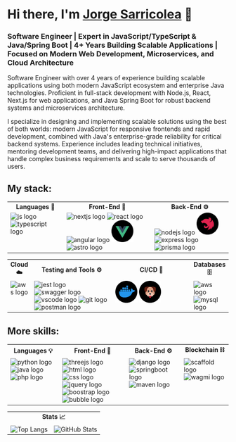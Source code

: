 # Hi there, I'm [Jorge Sarricolea](https://jorgesarricolea.com) 👋

### Software Engineer | Expert in JavaScript/TypeScript & Java/Spring Boot | 4+ Years Building Scalable Applications | Focused on Modern Web Development, Microservices, and Cloud Architecture

Software Engineer with over 4 years of experience building scalable applications using both modern JavaScript ecosystem and enterprise Java technologies. Proficient in full-stack development with Node.js, React, Next.js for web applications, and Java Spring Boot for robust backend systems and microservices architecture.

I specialize in designing and implementing scalable solutions using the best of
both worlds: modern JavaScript for responsive frontends and rapid development, combined with Java's enterprise-grade reliability for critical backend systems. Experience includes leading technical initiatives, mentoring development teams, and delivering high-impact applications that handle complex business requirements and scale to serve thousands of users.

## My stack:

<table>
  <tr>
    <td align="center"><strong>Languages 🌟</strong></td>
    <td align="center"><strong>Front-End 🎨</strong></td>
    <td align="center"><strong>Back-End ⚙️</strong></td>
  </tr>
  <tr>
    <td valign="top">
      <img src="assets/javascript-icon.png" alt="js logo" width="50">  
      <img src="assets/typescript-icon.png" alt="typescript logo" width="50">  
    </td>
    <td valign="top">
      <img src="assets/nextjs-icon.png" alt="nextjs logo" width="50">
      <img src="assets/reactjs-icon.png" alt="react logo" width="50">
      <img src="assets/angular-icon.png" alt="angular logo" width="50">
      <img src="assets/vuejs-icon.png" alt="vuejs logo" width="50">
      <img src="assets/astro-icon.png" alt="astro logo" width="50">
    </td>
    <td valign="top">
      <img src="assets/nodejs-icon.png" alt="nodejs logo" width="50">
      <img src="assets/nestjs-icon.png" alt="nestjs logo" width="50">
      <img src="assets/express-icon.png" alt="express logo" width="50">
      <img src="assets/prisma-icon.png" alt="prisma logo" width="50">
    </td>
  </tr>
</table>

<table>
  <tr>
    <td align="center"><strong>Cloud ☁️</strong></td>
    <td align="center"><strong>Testing and Tools ⚙️</strong></td>
    <td align="center"><strong>CI/CD 🔀</strong></td>
    <td align="center"><strong>Databases 🗄️</strong></td>
  </tr>
  <tr>
    <td valign="top">
      <img src="assets/aws-icon.png" alt="aws logo" width="50">
    </td>
    <td valign="top" style="width: 50%;">
      <img src="assets/jest-icon.png" alt="jest logo" width="50">
      <img src="assets/swagger-icon.png" alt="swagger logo" width="50">
      <img src="assets/vscode-icon.png" alt="vscode logo" width="50">
      <img src="assets/git-icon.png" alt="git logo" width="50">
      <img src="assets/postman-icon.png" alt="postman logo" width="50">
    </td>
    <td valign="top" style="width: 50%;">
      <img src="assets/docker-icon.png" alt="docker logo" width="50">
      <img src="assets/husky-icon.png" alt="husky logo" width="50">
    </td>
    <td valign="top" style="width: 50%;">
      <img src="assets/postgresql-icon.png" alt="aws logo" width="50">
      <img src="assets/mysql-icon.png" alt="mysql logo" width="50">
    </td>
  </tr>
</table>

## More skills:

<table>
  <tr>
    <td align="center"><strong>Languages 💡</strong></td>
    <td align="center"><strong>Front-End 🎨</strong></td>
    <td align="center"><strong>Back-End ⚙️</strong></td>
    <td align="center"><strong>Blockchain ⛓️</strong></td>
  </tr>
  <tr>
    <td valign="top">
      <img src="assets/python-icon.png" alt="python logo" width="50">  
      <img src="assets/java-icon.png" alt="java logo" width="50">  
      <img src="assets/php-icon.png" alt="php logo" width="50">
    </td>
    <td valign="top">
      <img src="assets/threejs-icon.png" alt="threejs logo" width="50">
      <img src="assets/html-icon.png" alt="html logo" width="50">
      <img src="assets/css-icon.png" alt="css logo" width="50">
      <img src="assets/jquery-icon.png" alt="jquery logo" width="50">
      <img src="assets/boostrap-icon.png" alt="boostrap logo" width="50">
      <img src="assets/bubbleio-icon.png" alt="bubble logo" width="50">
    </td>
    <td valign="top">
      <img src="assets/django-icon.png" alt="django logo" width="50">
      <img src="assets/springboot-icon.png" alt="springboot logo" width="50">
      <img src="assets/maven-icon.png" alt="maven logo" width="50">
    </td>
    <td valign="top">
      <img src="assets/scaffold-icon.png" alt="scaffold logo" width="50">
      <img src="assets/wagmi-icon.png" alt="wagmi logo" width="50">
    </td>
  </tr>
</table>

<table>
  <tr>
    <td colspan="2" align="center"><strong>Stats 📈</strong></td>
  </tr>
  <tr>
    <td valign="top">
      <img src="https://github-readme-stats.vercel.app/api/top-langs/?username=JorgeSarricolea&theme=dark&layout=compact" alt="Top Langs" />
    </td>
    <td valign="top">
      <img src="https://github-readme-stats.vercel.app/api/?username=JorgeSarricolea&theme=dark" alt="GitHub Stats" />
    </td>
  </tr>
</table>





